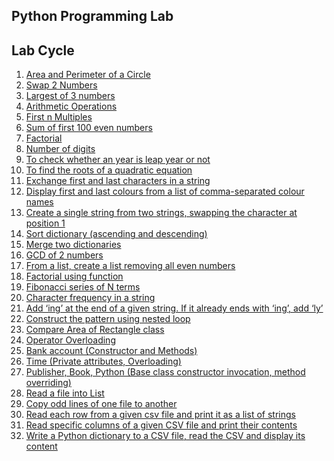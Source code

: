 Python Programming Lab
----------------------
Lab Cycle
---------
1.	[Area and Perimeter of a Circle](01_area_perimeter_circle.py)
2.	[Swap 2 Numbers](02_swap2num.py)
3.	[Largest of 3 numbers](03_Lof3.py)
4.	[Arithmetic Operations](04_ArithematicOps.py)
5.	[First n Multiples](05_firstn.py)
6.	[Sum of first 100 even numbers](06_sumofeven.py)
7.	[Factorial](07_factorial.py)
8.	[Number of digits](08_numofd.py)
9.	[To check whether an year is leap year or not](09_Leap.py)
10.	[To find the roots of a quadratic equation](10_Rootsofquad.py) 
11.	[Exchange first and last characters in a string](11_Stringechange.py)
12.	[Display first and last colours from a list of comma-separated colour names](12.list.py)
13.	[Create a single string from two strings, swapping the character at position 1](13.singlestring.py)
14.	[Sort dictionary (ascending and descending)](14.dict.py)
15.	[Merge two dictionaries](15.merge.py)
16.	[GCD of 2 numbers](16.GCD.py)
17.	[From a list, create a list removing all even numbers]()
18.	[Factorial using function](18.factorial.py)
19.	[Fibonacci series of N terms](19.fibinacci.py)
20.	[Character frequency in a string](20.charfreq.py)
21.	[Add ‘ing’ at the end of a given string. If it already ends with ‘ing’, add ‘ly’](21.IngorLy.py)
22.	[Construct the pattern using nested loop](22.numbpyramid.py)
23.	[Compare Area of Rectangle class]()
24.	[Operator Overloading]()
25.	[Bank account (Constructor and Methods)](24.bank.py)
26.	[Time (Private attributes, Overloading)](25.TimeOverloading.py)
27.	[Publisher, Book, Python (Base class constructor invocation, method overriding)](26.Publisher.py)
28.	[Read a file into List]()
29.	[Copy odd lines of one file to another](27.Odd-Read)
30.	[Read each row from a given csv file and print it as a list of strings]()
31.	[Read specific columns of a given CSV file and print their contents](29.ReadColumns)
32.	[Write a Python dictionary to a CSV file, read the CSV and display its content](30.dictToCsv)
